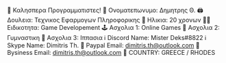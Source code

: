 👋 Καλησπερα Προγραμματιστες!
📛 Ονοματεπωνυμο: Δημητρης Θ.
🖨️ Δουλεια: Τεχνικος Εφαρμογων Πληροφορικης
🔞 Ηλικια: 20 χρονων
🧑‍💻 Ειδικοτητα: Game Developement
🕹️ Ασχολια 1: Online Games
👟 Ασχολια 2: Γυμναστικη
🐎 Ασχολια 3: Ιππασια
 ℹ️ Discord Name: Mister Deks#8822
 ℹ️ Skype Name: Dimitris Th.
📧 Paypal Email: dimitris.th@outlook.com
💸 Bysiness Email: dimitris.th@outlook.com
🏴󠁧󠁢󠁳󠁣󠁴󠁿 COUNTRY: GREECE / RHODES

<!---
Dimitris Th.#4144 is a ✨ special ✨ repository because its `README.md` (this file) appears on your GitHub profile.
You can click the Preview link to take a look at your changes.
--->
